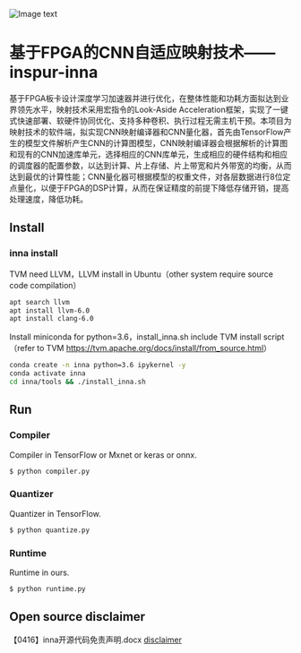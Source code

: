 ![Image text](https://github.com/inspur-inna/inspur-inna/blob/master/Image/inspur.png)

# 基于FPGA的CNN自适应映射技术——inspur-inna

基于FPGA板卡设计深度学习加速器并进行优化，在整体性能和功耗方面拟达到业界领先水平，映射技术采用宏指令的Look-Aside Acceleration框架，实现了一键式快速部署、软硬件协同优化、支持多种卷积、执行过程无需主机干预。本项目为映射技术的软件端，拟实现CNN映射编译器和CNN量化器，首先由TensorFlow产生的模型文件解析产生CNN的计算图模型，CNN映射编译器会根据解析的计算图和现有的CNN加速库单元，选择相应的CNN库单元，生成相应的硬件结构和相应的调度器的配置参数，以达到计算、片上存储、片上带宽和片外带宽的均衡，从而达到最优的计算性能；CNN量化器可根据模型的权重文件，对各层数据进行8位定点量化，以便于FPGA的DSP计算，从而在保证精度的前提下降低存储开销，提高处理速度，降低功耗。


## Install

### inna install
TVM need LLVM，LLVM install in Ubuntu（other system require source code compilation）
```bash
apt search llvm
apt install llvm-6.0
apt install clang-6.0
```

Install miniconda for python=3.6，install_inna.sh include TVM install script（refer to TVM <https://tvm.apache.org/docs/install/from_source.html>）
```bash
conda create -n inna python=3.6 ipykernel -y
conda activate inna
cd inna/tools && ./install_inna.sh
```


## Run

### Compiler

Compiler  in TensorFlow or Mxnet or keras or onnx.
```bash
$ python compiler.py
```

### Quantizer

Quantizer  in TensorFlow.
```bash
$ python quantize.py
```

### Runtime

Runtime  in ours.
```bash
$ python runtime.py
```

## Open source disclaimer
 【0416】inna开源代码免责声明.docx
 [disclaimer](https://github.com/inspur-inna/inspur-inna/blob/master/doc/disclaimer)
